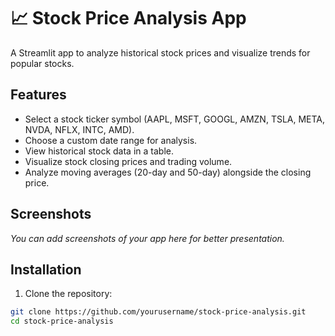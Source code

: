 # 📈 Stock Price Analysis App

A Streamlit app to analyze historical stock prices and visualize trends for popular stocks.  

## Features

- Select a stock ticker symbol (AAPL, MSFT, GOOGL, AMZN, TSLA, META, NVDA, NFLX, INTC, AMD).  
- Choose a custom date range for analysis.  
- View historical stock data in a table.  
- Visualize stock closing prices and trading volume.  
- Analyze moving averages (20-day and 50-day) alongside the closing price.  

## Screenshots

*You can add screenshots of your app here for better presentation.*

## Installation

1. Clone the repository:

```bash
git clone https://github.com/yourusername/stock-price-analysis.git
cd stock-price-analysis

